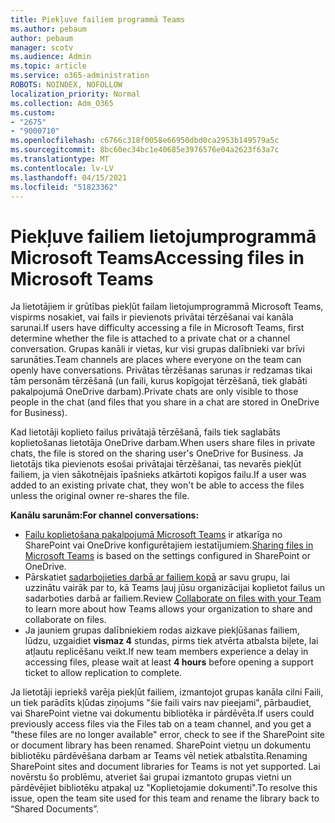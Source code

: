 ```yaml
---
title: Piekļuve failiem programmā Teams
ms.author: pebaum
author: pebaum
manager: scotv
ms.audience: Admin
ms.topic: article
ms.service: o365-administration
ROBOTS: NOINDEX, NOFOLLOW
localization_priority: Normal
ms.collection: Adm_O365
ms.custom:
- "2675"
- "9000710"
ms.openlocfilehash: c6766c318f0058e66950dbd0ca2953b149579a5c
ms.sourcegitcommit: 8bc60ec34bc1e40685e3976576e04a2623f63a7c
ms.translationtype: MT
ms.contentlocale: lv-LV
ms.lasthandoff: 04/15/2021
ms.locfileid: "51823362"
---
```

# <a name="accessing-files-in-microsoft-teams"></a><span data-ttu-id="1e91e-102">Piekļuve failiem lietojumprogrammā Microsoft Teams</span><span class="sxs-lookup"><span data-stu-id="1e91e-102">Accessing files in Microsoft Teams</span></span>

<span data-ttu-id="1e91e-103">Ja lietotājiem ir grūtības piekļūt failam lietojumprogrammā Microsoft Teams, vispirms nosakiet, vai fails ir pievienots privātai tērzēšanai vai kanāla sarunai.</span><span class="sxs-lookup"><span data-stu-id="1e91e-103">If users have difficulty accessing a file in Microsoft Teams, first determine whether the file is attached to a private chat or a channel conversation.</span></span> <span data-ttu-id="1e91e-104">Grupas kanāli ir vietas, kur visi grupas dalībnieki var brīvi sarunāties.</span><span class="sxs-lookup"><span data-stu-id="1e91e-104">Team channels are places where everyone on the team can openly have conversations.</span></span> <span data-ttu-id="1e91e-105">Privātas tērzēšanas sarunas ir redzamas tikai tām personām tērzēšanā (un faili, kurus kopīgojat tērzēšanā, tiek glabāti pakalpojumā OneDrive darbam).</span><span class="sxs-lookup"><span data-stu-id="1e91e-105">Private chats are only visible to those people in the chat (and files that you share in a chat are stored in OneDrive for Business).</span></span>

<span data-ttu-id="1e91e-106">Kad lietotāji koplieto failus privātajā tērzēšanā, fails tiek saglabāts koplietošanas lietotāja OneDrive darbam.</span><span class="sxs-lookup"><span data-stu-id="1e91e-106">When users share files in private chats, the file is stored on the sharing user's OneDrive for Business.</span></span> <span data-ttu-id="1e91e-107">Ja lietotājs tika pievienots esošai privātajai tērzēšanai, tas nevarēs piekļūt failiem, ja vien sākotnējais īpašnieks atkārtoti kopīgos failu.</span><span class="sxs-lookup"><span data-stu-id="1e91e-107">If a user was added to an existing private chat, they won't be able to access the files unless the original owner re-shares the file.</span></span>    

<span data-ttu-id="1e91e-108">**Kanālu sarunām:**</span><span class="sxs-lookup"><span data-stu-id="1e91e-108">**For channel conversations:**</span></span>

- <span data-ttu-id="1e91e-109">[Failu koplietošana pakalpojumā Microsoft Teams](https://docs.microsoft.com/MicrosoftTeams/sharing-files-in-teams) ir atkarīga no SharePoint vai OneDrive konfigurētajiem iestatījumiem.</span><span class="sxs-lookup"><span data-stu-id="1e91e-109">[Sharing files in Microsoft Teams](https://docs.microsoft.com/MicrosoftTeams/sharing-files-in-teams) is based on the settings configured in SharePoint or OneDrive.</span></span> 
- <span data-ttu-id="1e91e-110">Pārskatiet [sadarbojieties darbā ar failiem kopā](https://support.office.com/article/Collaborate-on-files-with-your-Team-9b200289-dbac-4823-85bd-628a5c7bb0ae) ar savu grupu, lai uzzinātu vairāk par to, kā Teams ļauj jūsu organizācijai koplietot failus un sadarboties darbā ar failiem.</span><span class="sxs-lookup"><span data-stu-id="1e91e-110">Review [Collaborate on files with your Team](https://support.office.com/article/Collaborate-on-files-with-your-Team-9b200289-dbac-4823-85bd-628a5c7bb0ae) to learn more about how Teams allows your organization to share and collaborate on files.</span></span> 
- <span data-ttu-id="1e91e-111">Ja jauniem grupas dalībniekiem rodas aizkave piekļūšanas failiem, lūdzu, uzgaidiet **vismaz 4** stundas, pirms tiek atvērta atbalsta biļete, lai atļautu replicēšanu veikt.</span><span class="sxs-lookup"><span data-stu-id="1e91e-111">If new team members experience a delay in accessing files, please wait at least **4 hours** before opening a support ticket to allow replication to complete.</span></span> 

<span data-ttu-id="1e91e-112">Ja lietotāji iepriekš varēja piekļūt failiem, izmantojot grupas kanāla cilni Faili, un tiek parādīts kļūdas ziņojums "šie faili vairs nav pieejami", pārbaudiet, vai SharePoint vietne vai dokumentu bibliotēka ir pārdēvēta.</span><span class="sxs-lookup"><span data-stu-id="1e91e-112">If users could previously access files via the Files tab on a team channel, and you get a "these files are no longer available" error, check to see if the SharePoint site or document library has been renamed.</span></span> <span data-ttu-id="1e91e-113">SharePoint vietņu un dokumentu bibliotēku pārdēvēšana darbam ar Teams vēl netiek atbalstīta.</span><span class="sxs-lookup"><span data-stu-id="1e91e-113">Renaming SharePoint sites and document libraries for Teams is not yet supported.</span></span> <span data-ttu-id="1e91e-114">Lai novērstu šo problēmu, atveriet šai grupai izmantoto grupas vietni un pārdēvējiet bibliotēku atpakaļ uz "Koplietojamie dokumenti".</span><span class="sxs-lookup"><span data-stu-id="1e91e-114">To resolve this issue, open the team site used for this team and rename the library back to “Shared Documents”.</span></span>